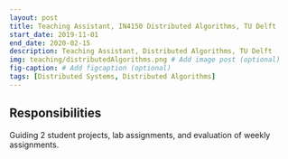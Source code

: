 ```yaml
---
layout: post
title: Teaching Assistant, IN4150 Distributed Algorithms, TU Delft
start_date: 2019-11-01
end_date: 2020-02-15
description: Teaching Assistant, Distributed Algorithms, TU Delft
img: teaching/distributedAlgorithms.png # Add image post (optional)
fig-caption: # Add figcaption (optional)
tags: [Distributed Systems, Distributed Algorithms]
---
```


## Responsibilities

Guiding 2 student projects, lab assignments, and evaluation of weekly assignments.

